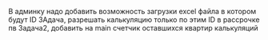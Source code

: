 В админку надо добавить возможность загрузки excel файла в котором будут ID
ЗАдача, разрешать калькуляцию только по этим ID в рассрочке пв
Задача2, добавить на main счетчик оставшихся квартир калькуляций

